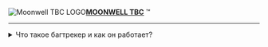   <picture><source media="(prefers-color-scheme: dark)" srcset="https://moonwell.su/template/favicons/favicon-sm.png"><source media="(prefers-color-scheme: light)" srcset="https://moonwell.su/template/favicons/favicon-sm.png"><img alt="Moonwell TBC LOGO" src="https://moonwell.su/template/favicons/favicon-sm.png"></picture>[**MOONWELL TBC**](https://moonwell.su/) :tm: 

---
<details>
<summary> Что такое багтрекер и как он работает?</summary>
  
:heavy_check_mark: Багтрекер — это место, где собраны все баги и ошибки нашего сервера и сайта. Главное его предназначение — систематизировать отслеживание всех багов, чтобы нам было легко их обрабатывать и исправлять.
  
:heavy_check_mark: Мы обрабатываем баги в подярке приоритета. Самые важные — исправляем быстрее, менее важные — оставляем на более поздний срок. Ресурсы разработчиков, увы, ограничены, поэтому некоторые баги "висят" очень долго.
  
| Как начать играть на Moonwell | https://moonwell.su/ru/start-play-tbc |
|----------------|----------------|
|     **Правила проекта** | https://moonwell.su/ru/server-rules|
|     **Обновления сервера**| https://moonwell.su/ru/updates      |
|     **Быстрый старт**| https://moonwell.su/ru/about-fast-start   |
|     **Донат**| https://moonwell.su/ru/shop    |
  

## [**Создать багрепорт**](https://github.com/wowmw/bugtracker/issues/new/choose)

  </details>
  

